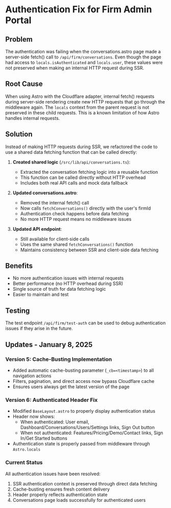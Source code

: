 # Authentication Fix for Firm Admin Portal

## Problem
The authentication was failing when the conversations.astro page made a server-side fetch() call to `/api/firm/conversations`. Even though the page had access to `locals.isAuthenticated` and `locals.user`, these values were not preserved when making an internal HTTP request during SSR.

## Root Cause
When using Astro with the Cloudflare adapter, internal fetch() requests during server-side rendering create new HTTP requests that go through the middleware again. The `locals` context from the parent request is not preserved in these child requests. This is a known limitation of how Astro handles internal requests.

## Solution
Instead of making HTTP requests during SSR, we refactored the code to use a shared data fetching function that can be called directly:

1. **Created shared logic** (`/src/lib/api/conversations.ts`):
   - Extracted the conversation fetching logic into a reusable function
   - This function can be called directly without HTTP overhead
   - Includes both real API calls and mock data fallback

2. **Updated conversations.astro**:
   - Removed the internal fetch() call
   - Now calls `fetchConversations()` directly with the user's firmId
   - Authentication check happens before data fetching
   - No more HTTP request means no middleware issues

3. **Updated API endpoint**:
   - Still available for client-side calls
   - Uses the same shared `fetchConversations()` function
   - Maintains consistency between SSR and client-side data fetching

## Benefits
- No more authentication issues with internal requests
- Better performance (no HTTP overhead during SSR)
- Single source of truth for data fetching logic
- Easier to maintain and test

## Testing
The test endpoint `/api/firm/test-auth` can be used to debug authentication issues if they arise in the future.

## Updates - January 8, 2025

### Version 5: Cache-Busting Implementation
- Added automatic cache-busting parameter (`_cb=<timestamp>`) to all navigation actions
- Filters, pagination, and direct access now bypass Cloudflare cache
- Ensures users always get the latest version of the page

### Version 6: Authenticated Header Fix
- Modified `BaseLayout.astro` to properly display authentication status
- Header now shows:
  - When authenticated: User email, Dashboard/Conversations/Users/Settings links, Sign Out button
  - When not authenticated: Features/Pricing/Demo/Contact links, Sign In/Get Started buttons
- Authentication state is properly passed from middleware through `Astro.locals`

### Current Status
All authentication issues have been resolved:
1. SSR authentication context is preserved through direct data fetching
2. Cache-busting ensures fresh content delivery
3. Header properly reflects authentication state
4. Conversations page loads successfully for authenticated users